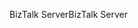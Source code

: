 <span data-ttu-id="f7e25-101">BizTalk Server</span><span class="sxs-lookup"><span data-stu-id="f7e25-101">BizTalk Server</span></span>